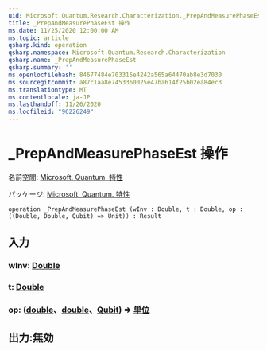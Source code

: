 ```yaml
---
uid: Microsoft.Quantum.Research.Characterization._PrepAndMeasurePhaseEst
title: _PrepAndMeasurePhaseEst 操作
ms.date: 11/25/2020 12:00:00 AM
ms.topic: article
qsharp.kind: operation
qsharp.namespace: Microsoft.Quantum.Research.Characterization
qsharp.name: _PrepAndMeasurePhaseEst
qsharp.summary: ''
ms.openlocfilehash: 84677484e703315e4242a565a64470ab8e3d7030
ms.sourcegitcommit: a87c1aa8e7453360025e47ba614f25b02ea84ec3
ms.translationtype: MT
ms.contentlocale: ja-JP
ms.lasthandoff: 11/26/2020
ms.locfileid: "96226249"
---
```

# <a name="_prepandmeasurephaseest-operation"></a>_PrepAndMeasurePhaseEst 操作

名前空間: [Microsoft. Quantum. 特性](xref:Microsoft.Quantum.Research.Characterization)

パッケージ: [Microsoft. Quantum. 特性](https://nuget.org/packages/Microsoft.Quantum.Research.Characterization)




```qsharp
operation _PrepAndMeasurePhaseEst (wInv : Double, t : Double, op : ((Double, Double, Qubit) => Unit)) : Result
```


## <a name="input"></a>入力

### <a name="winv--double"></a>wInv: [Double](xref:microsoft.quantum.lang-ref.double)




### <a name="t--double"></a>t: [Double](xref:microsoft.quantum.lang-ref.double)




### <a name="op--doubledoublequbit--unit"></a>op: ([double](xref:microsoft.quantum.lang-ref.double)、[double](xref:microsoft.quantum.lang-ref.double)、[Qubit](xref:microsoft.quantum.lang-ref.qubit)) => [単位](xref:microsoft.quantum.lang-ref.unit) 





## <a name="output--__invalidresult__"></a>出力:__無効 <Result>__

